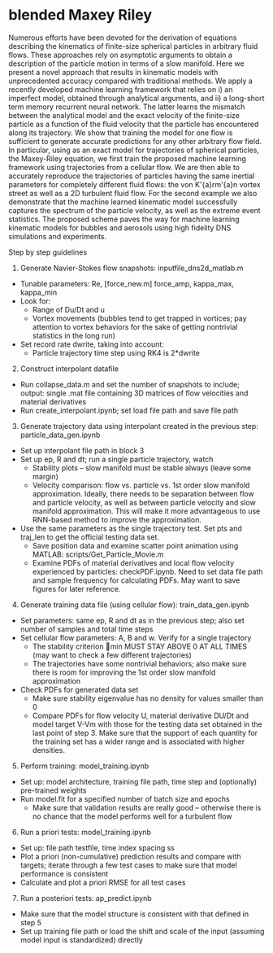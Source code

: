 # blended Maxey Riley

Numerous efforts have been devoted for the derivation of equations describing the kinematics of finite-size spherical particles in arbitrary fluid flows. These approaches rely on asymptotic arguments to obtain a description of the particle motion in terms of a slow manifold. Here we present a novel approach that results in kinematic models with unprecedented accuracy compared with traditional methods. We apply a recently developed machine learning framework that relies on i) an imperfect model, obtained through analytical arguments, and ii) a long-short term memory recurrent neural network. The latter learns the mismatch between the analytical model and the exact velocity of the finite-size particle as a function of the fluid velocity that the particle has encountered along its trajectory. We show that training the model for one flow is sufficient to generate accurate predictions for any other arbitrary flow field. In particular, using as an exact model for trajectories of spherical particles, the Maxey-Riley equation, we first train the proposed machine learning framework using trajectories from a cellular flow. We are then able to accurately reproduce the trajectories of particles having the same inertial parameters for completely different fluid flows: the von K\'{a}rm\'{a}n vortex street as well as a 2D turbulent fluid flow. For the second example we also demonstrate that the machine learned kinematic model successfully captures the spectrum of the particle velocity, as well as the extreme event statistics. The proposed scheme paves the way for machine learning kinematic models for bubbles and aerosols using high fidelity DNS simulations and experiments.

Step by step guidelines

1.	Generate Navier-Stokes flow snapshots: inputfile_dns2d_matlab.m
*	Tunable parameters: Re, [force_new.m] force_amp, kappa_max, kappa_min
*	Look for:
    * Range of Du/Dt and u  
    *	Vortex movements (bubbles tend to get trapped in vortices; pay attention to vortex behaviors for the sake of getting nontrivial statistics in the long run)
*	Set record rate dwrite, taking into account:
    -	Particle trajectory time step using RK4 is 2*dwrite

2.	Construct interpolant datafile
*	Run collapse_data.m and set the number of snapshots to include; output: single .mat file containing 3D matrices of flow velocities and material derivatives
*	Run create_interpolant.ipynb; set load file path and save file path

3.	Generate trajectory data using interpolant created in the previous step: particle_data_gen.ipynb
*	Set up interpolant file path in block 3
*	Set up ep, R and dt; run a single particle trajectory, watch
    -	Stability plots – slow manifold must be stable always (leave some margin)
    -	Velocity comparison: flow vs. particle vs. 1st order slow manifold approximation. Ideally, there needs to be separation between flow and particle velocity, as well as between particle velocity and slow manifold approximation. This will make it more advantageous to use RNN-based method to improve the approximation.
*	Use the same parameters as the single trajectory test. Set pts and traj_len to get the official testing data set.
    -	Save position data and examine scatter point animation using MATLAB: scripts/Get_Particle_Movie.m
    -	Examine PDFs of material derivatives and local flow velocity experienced by particles: checkPDF.ipynb. Need to set data file path and sample frequency for calculating PDFs. May want to save figures for later reference.

4.	Generate training data file (using cellular flow): train_data_gen.ipynb
*	Set parameters: same ep, R and dt as in the previous step; also set number of samples and total time steps
*	Set cellular flow parameters: A, B and w. Verify for a single trajectory
    -	The stability criterion min MUST STAY ABOVE 0 AT ALL TIMES (may want to check a few different trajectories)
    -	The trajectories have some nontrivial behaviors; also make sure there is room for improving the 1st order slow manifold approximation
*	Check PDFs for generated data set
    -	Make sure stability eigenvalue has no density for values smaller than 0
    -	Compare PDFs for flow velocity U, material derivative DU/Dt and model target V-Vm with those for the testing data set obtained in the last point of step 3. Make sure that the support of each quantity for the training set has a wider range and is associated with higher densities.

5.	Perform training: model_training.ipynb
*	Set up: model architecture, training file path, time step and (optionally) pre-trained weights
*	Run model.fit for a specified number of batch size and epochs
    -	Make sure that validation results are really good – otherwise there is no chance that the model performs well for a turbulent flow

6.	Run a priori tests: model_training.ipynb
*	Set up: file path testfile, time index spacing ss
*	Plot a priori (non-cumulative) prediction results and compare with targets; iterate through a few test cases to make sure that model performance is consistent
*	Calculate and plot a priori RMSE for all test cases

7.	Run a posteriori tests: ap_predict.ipynb
*	Make sure that the model structure is consistent with that defined in step 5
*	Set up training file path or load the shift and scale of the input (assuming model input is standardized) directly

